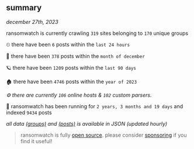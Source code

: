 
## summary
_december 27th, 2023_

ransomwatch is currently crawling `319` sites belonging to `170` unique groups

⏲ there have been `6` posts within the `last 24 hours`

🦈 there have been `378` posts within the `month of december`

🪐 there have been `1209` posts within the `last 90 days`

🏚 there have been `4746` posts within the `year of 2023`

_⚙️ there are currently `106` online hosts & `102` custom parsers._

🦕 ransomwatch has been running for `2 years, 3 months and 19 days` and indexed `9434` posts

_all data  [(groups)](http://ransomwhat.telemetry.ltd/groups) and [(posts)](http://ransomwhat.telemetry.ltd/posts) is available in JSON (updated hourly)_

> ransomwatch is fully [open source](https://github.com/joshhighet/ransomwatch#ransomwatch--). please consider [sponsoring](https://github.com/sponsors/joshhighet) if you find it useful!
